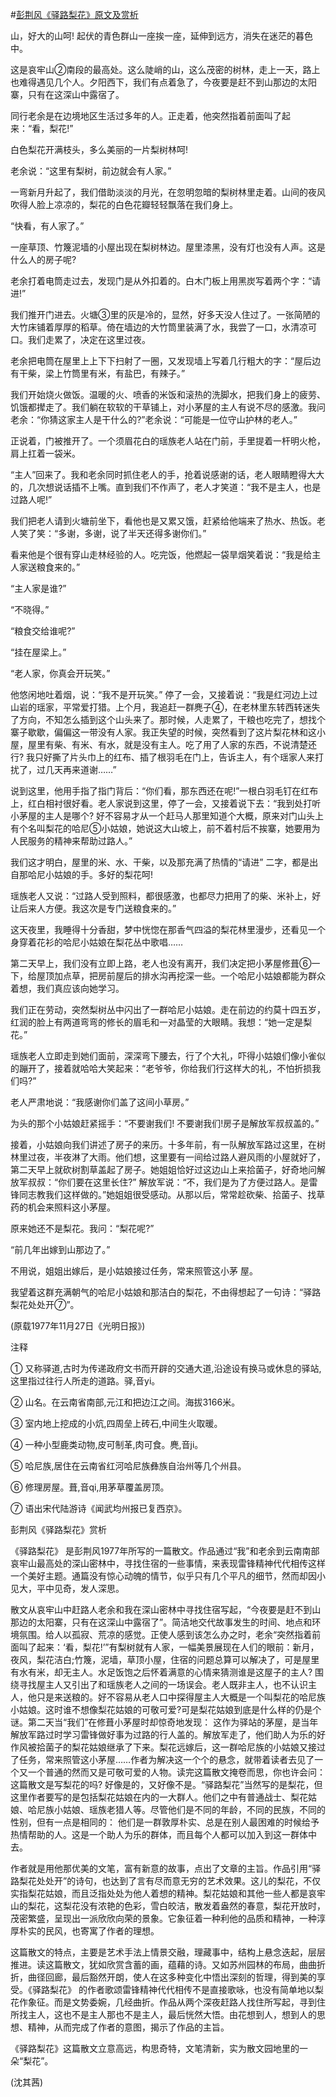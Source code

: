 #[彭荆风《驿路梨花》原文及赏析](https://www.vrrw.net/wx/9089.html)

山，好大的山呵! 起伏的青色群山一座挨一座，延伸到远方，消失在迷茫的暮色中。

这是哀牢山②南段的最高处。这么陡峭的山，这么茂密的树林，走上一天，路上也难得遇见几个人。夕阳西下，我们有点着急了，今夜要是赶不到山那边的太阳寨，只有在这深山中露宿了。

同行老余是在边境地区生活过多年的人。正走着，他突然指着前面叫了起来：“看，梨花!”

白色梨花开满枝头，多么美丽的一片梨树林呵!

老余说：“这里有梨树，前边就会有人家。”

一弯新月升起了，我们借助淡淡的月光，在忽明忽暗的梨树林里走着。山间的夜风吹得人脸上凉凉的，梨花的白色花瓣轻轻飘落在我们身上。



“快看，有人家了。”

一座草顶、竹篾泥墙的小屋出现在梨树林边。屋里漆黑，没有灯也没有人声。这是什么人的房子呢?

老余打着电筒走过去，发现门是从外扣着的。白木门板上用黑炭写着两个字：“请进!”

我们推开门进去。火塘③里的灰是冷的，显然，好多天没人住过了。一张简陋的大竹床铺着厚厚的稻草。倚在墙边的大竹筒里装满了水，我尝了一口，水清凉可口。我们走累了，决定在这里过夜。

老余把电筒在屋里上上下下扫射了一圈，又发现墙上写着几行粗大的字：“屋后边有干柴，梁上竹筒里有米，有盐巴，有辣子。”

我们开始烧火做饭。温暖的火、喷香的米饭和滚热的洗脚水，把我们身上的疲劳、饥饿都撵走了。我们躺在软软的干草铺上，对小茅屋的主人有说不尽的感激。我问老余：“你猜这家主人是干什么的?”老余说：“可能是一位守山护林的老人。”

正说着，门被推开了。一个须眉花白的瑶族老人站在门前，手里提着一杆明火枪，肩上扛着一袋米。

“主人”回来了。我和老余同时抓住老人的手，抢着说感谢的话，老人眼睛瞪得大大的，几次想说话插不上嘴。直到我们不作声了，老人才笑道：“我不是主人，也是过路人呢!”

我们把老人请到火塘前坐下，看他也是又累又饿，赶紧给他端来了热水、热饭。老人笑了笑：“多谢，多谢，说了半天还得多谢你们。”

看来他是个很有穿山走林经验的人。吃完饭，他燃起一袋旱烟笑着说：“我是给主人家送粮食来的。”

“主人家是谁?”

“不晓得。”

“粮食交给谁呢?”

“挂在屋梁上。”

“老人家，你真会开玩笑。”

他悠闲地吐着烟，说：“我不是开玩笑。” 停了一会，又接着说：“我是红河边上过山岩的瑶家，平常爱打猎。上个月，我追赶一群麂子④，在老林里东转西转迷失了方向，不知怎么插到这个山头来了。那时候，人走累了，干粮也吃完了，想找个寨子歇歇，偏偏这一带没有人家。我正失望的时候，突然看到了这片梨花林和这小屋，屋里有柴、有米、有水，就是没有主人。吃了用了人家的东西，不说清楚还行? 我只好撕了片头巾上的红布、插了根羽毛在门上，告诉主人，有个瑶家人来打扰了，过几天再来道谢……”

说到这里，他用手指了指门背后：“你们看，那东西还在呢!”一根白羽毛钉在红布上，红白相衬很好看。老人家说到这里，停了一会，又接着说下去：“我到处打听小茅屋的主人是哪个? 好不容易才从一个赶马人那里知道个大概，原来对门山头上有个名叫梨花的哈尼⑤小姑娘，她说这大山坡上，前不着村后不挨寨，她要用为人民服务的精神来帮助过路人。”

我们这才明白，屋里的米、水、干柴，以及那充满了热情的“请进” 二字，都是出自那哈尼小姑娘的手。多好的梨花呵!

瑶族老人又说：“过路人受到照料，都很感激，也都尽力把用了的柴、米补上，好让后来人方便。我这次是专门送粮食来的。”

这天夜里，我睡得十分香甜，梦中恍惚在那香气四溢的梨花林里漫步，还看见一个身穿着花衫的哈尼小姑娘在梨花丛中歌唱……

第二天早上，我们没有立即上路，老人也没有离开，我们决定把小茅屋修葺⑥一下，给屋顶加点草，把房前屋后的排水沟再挖深一些。一个哈尼小姑娘都能为群众着想，我们真应该向她学习。

我们正在劳动，突然梨树丛中闪出了一群哈尼小姑娘。走在前边的约莫十四五岁，红润的脸上有两道弯弯的修长的眉毛和一对晶莹的大眼睛。我想：“她一定是梨花。”

瑶族老人立即走到她们面前，深深弯下腰去，行了个大礼，吓得小姑娘们像小雀似的蹦开了，接着就哈哈大笑起来：“老爷爷，你给我们行这样大的礼，不怕折损我们吗?”

老人严肃地说：“我感谢你们盖了这间小草房。”

为头的那个小姑娘赶紧摇手：“不要谢我们! 不要谢我们!房子是解放军叔叔盖的。”

接着，小姑娘向我们讲述了房子的来历。十多年前，有一队解放军路过这里，在树林里过夜，半夜淋了大雨。他们想，这里要有一间给过路人避风雨的小屋就好了，第二天早上就砍树割草盖起了房子。她姐姐恰好过这边山上来拾菌子，好奇地问解放军叔叔：“你们要在这里长住?” 解放军说：“不，我们是为了方便过路人。是雷锋同志教我们这样做的。”她姐姐很受感动。从那以后，常常趁砍柴、拾菌子、找草药的机会来照料这小茅屋。

原来她还不是梨花。我问：“梨花呢?”

“前几年出嫁到山那边了。”

不用说，姐姐出嫁后，是小姑娘接过任务，常来照管这小茅 屋。

我望着这群充满朝气的哈尼小姑娘和那洁白的梨花，不由得想起了一句诗：“驿路梨花处处开⑦”。

(原载1977年11月27日《光明日报》)

注释

① 又称驿道,古时为传递政府文书而开辟的交通大道,沿途设有换马或休息的驿站,这里指过往行人所走的道路。驿,音yi。

② 山名。在云南省南部,元江和把边江之间。海拔3166米。

③ 室内地上挖成的小炕,四周垒上砖石,中间生火取暖。

④ 一种小型鹿类动物,皮可制革,肉可食。麂,音ji。

⑤ 哈尼族,居住在云南省红河哈尼族彝族自治州等几个州县。

⑥ 修理房屋。葺,音qi,用茅草覆盖房顶。

⑦ 语出宋代陆游诗《闻武均州报已复西京》。

彭荆风《驿路梨花》赏析

《驿路梨花》 是彭荆风1977年所写的一篇散文。作品通过“我”和老余到云南南部哀牢山最高处的深山密林中，寻找住宿的一些事情，来表现雷锋精神代代相传这样一个美好主题。通篇没有惊心动魄的情节，似乎只有几个平凡的细节，然而却因小见大，平中见奇，发人深思。

散文从哀牢山中赶路人老余和我在深山密林中寻找住宿写起，“今夜要是赶不到山那边的太阳寨，只有在这深山中露宿了”。简洁地交代故事发生的时间、地点和环境氛围。给人以孤寂、荒凉的感觉。正使人感到该怎么办之时，老余“突然指着前面叫了起来：‘看，梨花!’”有梨树就有人家，一幅美景展现在人们的眼前：新月，夜风，梨花洁白;竹篾，泥墙，草顶小屋，住宿的问题总算可以解决了，可是屋里有水有米，却无主人。水足饭饱之后怀着满意的心情来猜测谁是这屋子的主人? 围绕寻找屋主人又引出了和瑶族老人之间的一场误会。老人既非主人，也不认识主人，他只是来送粮的。好不容易从老人口中探得屋主人大概是一个叫梨花的哈尼族小姑娘。这时谁不想像梨花姑娘的可敬可爱?可是梨花姑娘到底是什么样的仍是个谜。第二天当“我们”在修葺小茅屋时却惊奇地发现： 这作为驿站的茅屋，是当年解放军路过时学习雷锋做好事为过路的行人盖的。解放军走了，他们助人为乐的好作风被拾菌子的梨花姑娘继承了下来。梨花远嫁后，这一群哈尼族的小姑娘又接过了任务，常来照管这小茅屋……作者为解决这一个个的悬念，就带着读者去见了一个又一个普通的然而又是可敬可爱的人物。读完这篇散文掩卷而思，你也许会问： 这篇散文是写梨花的吗? 好像是的，又好像不是。“驿路梨花”当然写的是梨花，但这里作者要写的是包括梨花姑娘在内的一大群人。他们之中有普通战士、梨花姑娘、哈尼族小姑娘、瑶族老猎人等。尽管他们是不同的年龄，不同的民族，不同的性别，但有一点是相同的： 他们是一群敦厚朴实、总是在别人最困难的时候给予热情帮助的人。这是一个助人为乐的群体，而且每个人都可以加入到这一群体中去。

作者就是用他那优美的文笔，富有新意的故事，点出了文章的主旨。作品引用“驿路梨花处处开”的诗句，也达到了言有尽而意无穷的艺术效果。这儿的梨花，不仅实指梨花姑娘，而且泛指处处为他人着想的精神。梨花姑娘和其他一些人都是哀牢山的梨花，这梨花没有浓艳的色彩，雪白皎洁，散发着盎然的春意，梨花开放时，茂密繁盛，呈现出一派欣欣向荣的景象。它象征着一种利他的品质和精神，一种淳厚朴实的民风，也寄寓了作者的理想。

这篇散文的特点，主要是艺术手法上情景交融，理藏事中，结构上悬念迭起，层层推进。读这篇散文，犹如欣赏含蓄的画，蕴藉的诗。又如苏州园林的布局，曲曲折折，曲径回廊，最后豁然开朗，使人在这多种变化中悟出深刻的哲理，得到美的享受。《驿路梨花》 的作者歌颂雷锋精神代代相传不是直接歌咏，也没有简单地以梨花作象征。而是文势委婉，几经曲折。作品从两个深夜赶路人找住所写起，寻到住所找主人，这也不是主人那也不是主人，最后恍然大悟。由花想到人，想到人的思想、精神，从而完成了作者的意图，揭示了作品的主旨。

《驿路梨花》这篇散文立意高远，构思奇特，文笔清新，实为散文园地里的一朵“梨花”。

(沈其茜)

